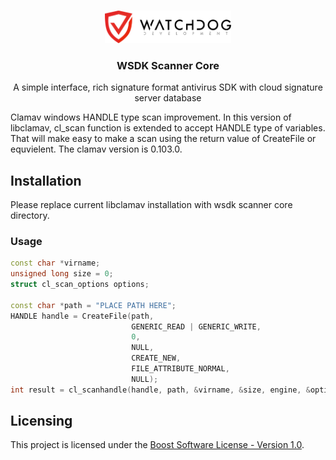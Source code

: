 <!-- PROJECT LOGO -->
<br />
<p align="center">
  <a href="https://watchdog.dev">
    <img src="/docs/logo.png" alt="Logo" width="40%" height="40%">
  </a>

  <h3 align="center">WSDK Scanner Core</h3>

  <p align="center">
    A simple interface, rich signature format antivirus SDK with cloud signature server database
  </p>
</p>

Clamav windows HANDLE type scan improvement. In this version of libclamav, cl_scan function is extended to accept HANDLE type of variables.
That will make easy to make a scan using the return value of CreateFile or equvielent. The clamav version is 0.103.0.

## Installation
Please replace current libclamav installation with wsdk scanner core directory.

### Usage
```cpp
const char *virname;
unsigned long size = 0;
struct cl_scan_options options;

const char *path = "PLACE PATH HERE";
HANDLE handle = CreateFile(path,
                           GENERIC_READ | GENERIC_WRITE,
                           0,
                           NULL,
                           CREATE_NEW,
                           FILE_ATTRIBUTE_NORMAL,
                           NULL);   
int result = cl_scanhandle(handle, path, &virname, &size, engine, &options);
```

## Licensing
This project is licensed under the [Boost Software License - Version 1.0](https://github.com/watchdogdevel/wsdk-scanner-core/blob/master/LICENSE).
